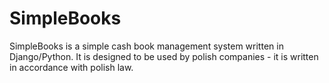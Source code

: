 SimpleBooks
==================

SimpleBooks is a simple cash book management system written in Django/Python.
It is designed to be used by polish companies - it is written in accordance with polish law.

